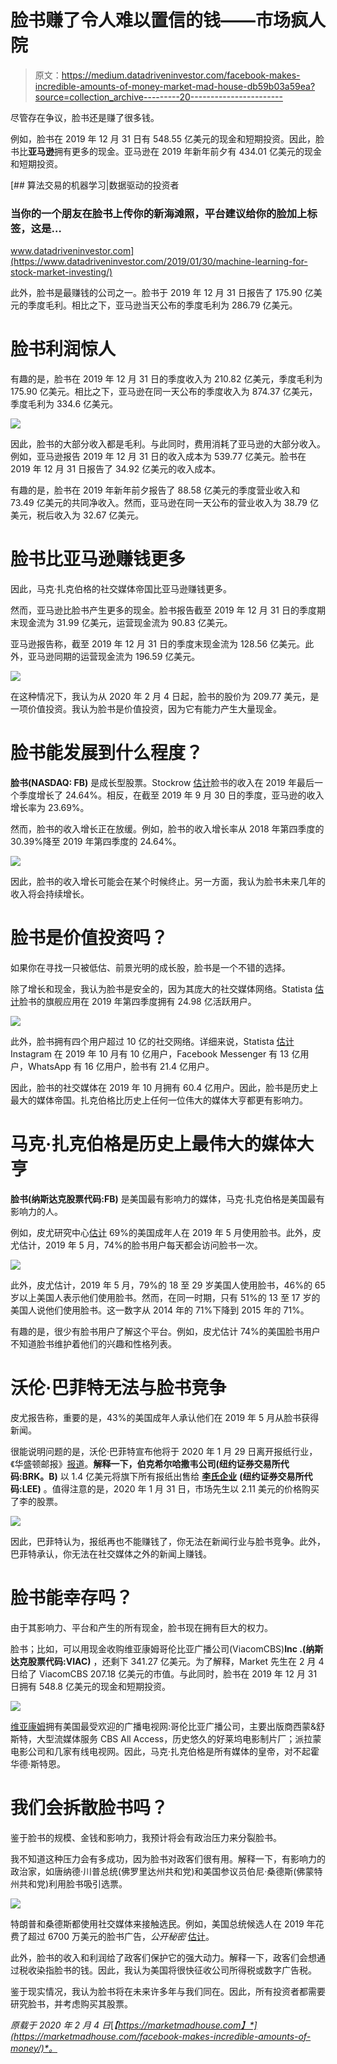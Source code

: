 # 脸书赚了令人难以置信的钱——市场疯人院

> 原文：<https://medium.datadriveninvestor.com/facebook-makes-incredible-amounts-of-money-market-mad-house-db59b03a59ea?source=collection_archive---------20----------------------->

尽管存在争议，脸书还是赚了很多钱。

例如，脸书在 2019 年 12 月 31 日有 548.55 亿美元的现金和短期投资。因此，脸书比**亚马逊**拥有更多的现金。亚马逊在 2019 年新年前夕有 434.01 亿美元的现金和短期投资。

[](https://www.datadriveninvestor.com/2019/01/30/machine-learning-for-stock-market-investing/) [## 算法交易的机器学习|数据驱动的投资者

### 当你的一个朋友在脸书上传你的新海滩照，平台建议给你的脸加上标签，这是…

www.datadriveninvestor.com](https://www.datadriveninvestor.com/2019/01/30/machine-learning-for-stock-market-investing/) 

此外，脸书是最赚钱的公司之一。脸书于 2019 年 12 月 31 日报告了 175.90 亿美元的季度毛利。相比之下，亚马逊当天公布的季度毛利为 286.79 亿美元。

# 脸书利润惊人

有趣的是，脸书在 2019 年 12 月 31 日的季度收入为 210.82 亿美元，季度毛利为 175.90 亿美元。相比之下，亚马逊在同一天公布的季度收入为 874.37 亿美元，季度毛利为 334.6 亿美元。

![](img/d28607a8897bef641beb4b3ba6444d89.png)

因此，脸书的大部分收入都是毛利。与此同时，费用消耗了亚马逊的大部分收入。例如，亚马逊报告 2019 年 12 月 31 日的收入成本为 539.77 亿美元。脸书在 2019 年 12 月 31 日报告了 34.92 亿美元的收入成本。

有趣的是，脸书在 2019 年新年前夕报告了 88.58 亿美元的季度营业收入和 73.49 亿美元的共同净收入。然而，亚马逊在同一天公布的营业收入为 38.79 亿美元，税后收入为 32.67 亿美元。

# 脸书比亚马逊赚钱更多

因此，马克·扎克伯格的社交媒体帝国比亚马逊赚钱更多。

然而，亚马逊比脸书产生更多的现金。脸书报告截至 2019 年 12 月 31 日的季度期末现金流为 31.99 亿美元，运营现金流为 90.83 亿美元。

亚马逊报告称，截至 2019 年 12 月 31 日的季度末现金流为 128.56 亿美元。此外，亚马逊同期的运营现金流为 196.59 亿美元。

![](img/8a97e8ae0780433c64a4e565ecc0a405.png)

在这种情况下，我认为从 2020 年 2 月 4 日起，脸书的股价为 209.77 美元，是一项价值投资。我认为脸书是价值投资，因为它有能力产生大量现金。

# 脸书能发展到什么程度？

**脸书(NASDAQ: FB)** 是成长型股票。Stockrow [估计](https://stockrow.com/FB/financials/income/quarterly)脸书的收入在 2019 年最后一个季度增长了 24.64%。相反，在截至 2019 年 9 月 30 日的季度，亚马逊的收入增长率为 23.69%。

然而，脸书的收入增长正在放缓。例如，脸书的收入增长率从 2018 年第四季度的 30.39%降至 2019 年第四季度的 24.64%。

![](img/765e8a43c4e626a9ffcfc85f15f486af.png)

因此，脸书的收入增长可能会在某个时候终止。另一方面，我认为脸书未来几年的收入将会持续增长。

# 脸书是价值投资吗？

如果你在寻找一只被低估、前景光明的成长股，脸书是一个不错的选择。

除了增长和现金，我认为脸书是安全的，因为其庞大的社交媒体网络。Statista [估计](https://www.statista.com/statistics/264810/number-of-monthly-active-facebook-users-worldwide/)脸书的旗舰应用在 2019 年第四季度拥有 24.98 亿活跃用户。

![](img/e3b98dfae061b0eeebed0fdc46b1bf8d.png)

此外，脸书拥有四个用户超过 10 亿的社交网络。详细来说，Statista [估计](https://www.statista.com/statistics/272014/global-social-networks-ranked-by-number-of-users/) Instagram 在 2019 年 10 月有 10 亿用户，Facebook Messenger 有 13 亿用户，WhatsApp 有 16 亿用户，脸书有 21.4 亿用户。

因此，脸书的社交媒体在 2019 年 10 月拥有 60.4 亿用户。因此，脸书是历史上最大的媒体帝国。扎克伯格比历史上任何一位伟大的媒体大亨都更有影响力。

# 马克·扎克伯格是历史上最伟大的媒体大亨

**脸书(纳斯达克股票代码:FB)** 是美国最有影响力的媒体，马克·扎克伯格是美国最有影响力的人。

例如，皮尤研究中心[估计](https://www.pewresearch.org/fact-tank/2019/05/16/facts-about-americans-and-facebook/) 69%的美国成年人在 2019 年 5 月使用脸书。此外，皮尤估计，2019 年 5 月，74%的脸书用户每天都会访问脸书一次。

![](img/9bca775b04c42d927f30114471ec07f7.png)

此外，皮尤估计，2019 年 5 月，79%的 18 至 29 岁美国人使用脸书，46%的 65 岁以上美国人表示他们使用脸书。然而，在同一时期，只有 51%的 13 至 17 岁的美国人说他们使用脸书。这一数字从 2014 年的 71%下降到 2015 年的 71%。

有趣的是，很少有脸书用户了解这个平台。例如，皮尤估计 74%的美国脸书用户不知道脸书维护着他们的兴趣和性格列表。

# 沃伦·巴菲特无法与脸书竞争

皮尤报告称，重要的是，43%的美国成年人承认他们在 2019 年 5 月从脸书获得新闻。

很能说明问题的是，沃伦·巴菲特宣布他将于 2020 年 1 月 29 日离开报纸行业，《华盛顿邮报》[报道](https://www.washingtonpost.com/business/2020/01/29/warren-buffett-said-newspapers-were-going-disappear-now-hes-disappearing-industry/)。**解释一下，伯克希尔哈撒韦公司(纽约证券交易所代码:BRK。B)** 以 1.4 亿美元将旗下所有报纸出售给 [**李氏企业**](https://marketmadhouse.com/are-newspapers-dead-at-lee-enterprises/) **(纽约证券交易所代码:LEE)** 。值得注意的是，2020 年 1 月 31 日，市场先生以 2.11 美元的价格购买了李的股票。

![](img/c81e75c112fd4844338ae44a1c93f98a.png)

因此，巴菲特认为，报纸再也不能赚钱了，你无法在新闻行业与脸书竞争。此外，巴菲特承认，你无法在社交媒体之外的新闻上赚钱。

# 脸书能幸存吗？

由于其影响力、平台和产生的所有现金，脸书现在拥有巨大的权力。

脸书；比如，可以用现金收购维亚康姆哥伦比亚广播公司(ViacomCBS)**Inc .(纳斯达克股票代码:VIAC)** ，还剩下 341.27 亿美元。为了解释，Market 先生在 2 月 4 日给了 ViacomCBS 207.18 亿美元的市值。与此同时，脸书在 2019 年 12 月 31 日拥有 548.8 亿美元的现金和短期投资。

![](img/70349eeda5e828547290dab7122a1b54.png)

[维亚康姆](https://marketmadhouse.com/can-viacom-save-cbs-from-oblivion/)拥有美国最受欢迎的广播电视网:哥伦比亚广播公司，主要出版商西蒙&舒斯特，大型流媒体服务 CBS All Access，历史悠久的好莱坞电影制片厂；派拉蒙电影公司和几家有线电视网。因此，马克·扎克伯格是所有媒体的皇帝，对不起霍华德·斯特恩。

# 我们会拆散脸书吗？

鉴于脸书的规模、金钱和影响力，我预计将会有政治压力来分裂脸书。

我不知道这种压力会有多成功，因为脸书对政客们很有用。解释一下，有影响力的政治家，如唐纳德·川普总统(佛罗里达州共和党)和美国参议员伯尼·桑德斯(佛蒙特州共和党)利用脸书吸引选票。

![](img/99b35b0c57ddd646775c9c13f9fb15dc.png)

特朗普和桑德斯都使用社交媒体来接触选民。例如，美国总统候选人在 2019 年花费了超过 6700 万美元的脸书广告，*公开秘密* [估计](https://www.opensecrets.org/news/2019/11/digital-ad-spending-2020-presidential-candidates-top-100m/)。

此外，脸书的收入和利润给了政客们保护它的强大动力。解释一下，政客们会想通过税收染指脸书的钱。因此，我认为美国将很快征收公司所得税或数字广告税。

鉴于现实情况，我认为脸书将在未来许多年与我们同在。因此，所有投资者都需要研究脸书，并考虑购买其股票。

*原载于 2020 年 2 月 4 日*[*【https://marketmadhouse.com】*](https://marketmadhouse.com/facebook-makes-incredible-amounts-of-money/)*。*